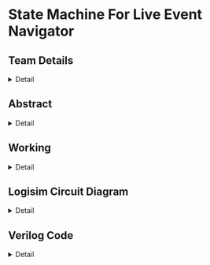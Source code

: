 # State Machine For Live Event Navigator

<!--First section-->
## Team Details
<details>
  <summary>Detail</summary>
  
  > Semester : 3rd Sem B. Tech. CSE

  > Section : S2 

  > Team ID : S2-T13

  > Member-1 : Bade V N R Mahi Tejesh Reddy , 231CS216 , badevnrmahitejeshreddy.231cs216@nitk.edu.in

  > Member-2 : Desu Sai Chaitanya , 231CS220 , saichaitanya.231cs220@nitk.edu.in

  > Member-3 : Lava Kumar Tentu , 231CS230 , lavakumartentu.231cs230@nitk.edu.in
</details>

## Abstract
<details>
  <summary>Detail</summary>
  abstract
</details>

## Working
<details>
  <summary>Detail</summary>
  Your team details go here
</details>

## Logisim Circuit Diagram
<details>
  <summary>Detail</summary>
  Your team details go here
</details>

## Verilog Code
<details>
  <summary>Detail</summary>
  Your team details go here
</details>
